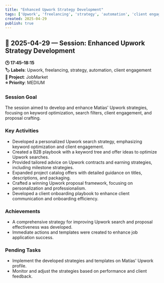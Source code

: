 ```yaml
---
title: "Enhanced Upwork Strategy Development"
tags: ['Upwork', 'freelancing', 'strategy', 'automation', 'client engagement']
created: 2025-04-29
publish: true
---
```


## 📅 2025-04-29 — Session: Enhanced Upwork Strategy Development

**🕒 17:45–18:15**  
**🏷️ Labels**: Upwork, freelancing, strategy, automation, client engagement  
**📂 Project**: JobMarket  
**⭐ Priority**: MEDIUM  


### Session Goal
The session aimed to develop and enhance Matías' Upwork strategies, focusing on keyword optimization, search filters, client engagement, and proposal crafting.

### Key Activities
- Developed a personalized Upwork search strategy, emphasizing keyword optimization and client engagement.
- Created a B2B playbook with a keyword tree and offer ideas to optimize Upwork searches.
- Provided tailored advice on Upwork contracts and earning strategies, including milestone strategies.
- Expanded project catalog offers with detailed guidance on titles, descriptions, and packaging.
- Crafted a winning Upwork proposal framework, focusing on personalization and professionalism.
- Developed a client onboarding playbook to enhance client communication and onboarding efficiency.

### Achievements
- A comprehensive strategy for improving Upwork search and proposal effectiveness was developed.
- Immediate actions and templates were created to enhance job application success.

### Pending Tasks
- Implement the developed strategies and templates on Matías' Upwork profile.
- Monitor and adjust the strategies based on performance and client feedback.
